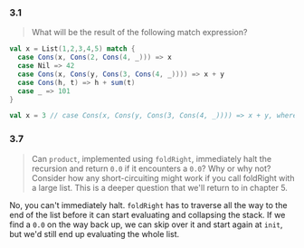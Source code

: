 ### 3.1
> What will be the result of the following match expression?
```scala
val x = List(1,2,3,4,5) match {
  case Cons(x, Cons(2, Cons(4, _))) => x
  case Nil => 42 
  case Cons(x, Cons(y, Cons(3, Cons(4, _)))) => x + y
  case Cons(h, t) => h + sum(t)
  case _ => 101 
}
```

```scala
val x = 3 // case Cons(x, Cons(y, Cons(3, Cons(4, _)))) => x + y, where x == 1 and y == 2
```

### 3.7
> Can `product`, implemented using `foldRight`, immediately halt the recursion
and return `0.0` if it encounters a `0.0`? Why or why not? Consider how any
short-circuiting might work if you call foldRight with a large list. This is a
deeper question that we'll return to in chapter 5.

No, you can't immediately halt. `foldRight` has to traverse all the way to the
end of the list before it can start evaluating and collapsing the stack. If we
find a `0.0` on the way back up, we can skip over it and start again at `init`,
but we'd still end up evaluating the whole list.
